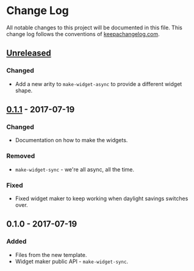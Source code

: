# Change Log
All notable changes to this project will be documented in this file. This change log follows the conventions of [keepachangelog.com](http://keepachangelog.com/).

## [Unreleased]
### Changed
- Add a new arity to `make-widget-async` to provide a different widget shape.

## [0.1.1] - 2017-07-19
### Changed
- Documentation on how to make the widgets.

### Removed
- `make-widget-sync` - we're all async, all the time.

### Fixed
- Fixed widget maker to keep working when daylight savings switches over.

## 0.1.0 - 2017-07-19
### Added
- Files from the new template.
- Widget maker public API - `make-widget-sync`.

[Unreleased]: https://github.com/your-name/pretty-spec/compare/0.1.1...HEAD
[0.1.1]: https://github.com/your-name/pretty-spec/compare/0.1.0...0.1.1
